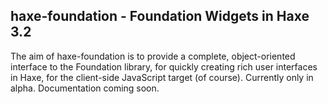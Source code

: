 
## haxe-foundation - Foundation Widgets in Haxe 3.2

The aim of haxe-foundation is to provide a complete, object-oriented interface to the Foundation library, for quickly creating rich user interfaces
in Haxe, for the client-side JavaScript target (of course). Currently only in alpha. Documentation coming soon.
